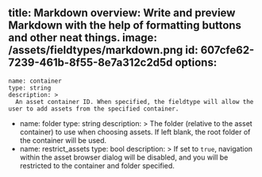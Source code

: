 title: Markdown
overview: Write and preview Markdown with the help of formatting buttons and other neat things.
image: /assets/fieldtypes/markdown.png
id: 607cfe62-7239-461b-8f55-8e7a312c2d5d
options:
  -
    name: container
    type: string
    description: >
      An asset container ID. When specified, the fieldtype will allow the user to add assets from the specified container.
  -
    name: folder
    type: string
    description: >
      The folder (relative to the asset container) to use when choosing assets. If left blank, the root folder of the container will be used.
  -
    name: restrict_assets
    type: bool
    description: >
      If set to `true`, navigation within the asset browser dialog will be disabled, and you
      will be restricted to the container and folder specified.